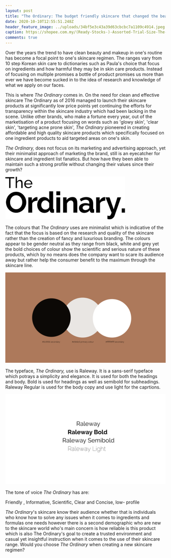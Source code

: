 ```yaml
---
layout: post
title: "The Ordinary: The budget friendly skincare that changed the beauty scene."
date: 2020-10-10T12:55:51.248Z
header_feature_image: ../uploads/34bf5e3c43a39d63cbcbc7a1109c4914.jpeg
caption: https://shopee.com.my/(Ready-Stocks-)-Assorted-Trial-Size-The-Ordinary-i.5127022.1393849648
comments: true
---
```

Over the years the trend to have clean beauty and makeup in one's routine has become a focal point to one's skincare regimen. The ranges vary from 10 step Korean skin care to dictionaries such as Paula's choice that focus on ingredients and how harmful they may be in skin care products. Instead of focusing on multiple promises a bottle of product promises us more than ever we have become sucked in to the idea of research and knowledge of what we apply on our faces.

This is where *The Ordinary* comes in. On the need for clean and effective skincare The Ordinary as of 2016 managed to launch their skincare products at significantly low price points yet continuing the efforts for transparency within the skincare industry which had been lacking in the scene. Unlike other brands, who make a fortune every year, out of the marketisation of a product focusing on words such as 'glowy skin', 'clear skin', 'targeting acne prone skin', *The Ordinary* pioneered in creating affordable and high quality skincare products which specifically focused on one ingredient products to aid targeted areas on one's skin. 

*The Ordinary,* does not focus on its marketing and advertising approach, yet their minimalist approach of marketing the brand, still is an eyecatcher for skincare and ingredient list fanatics. But how have they been able to maintain such a strong profile without changing their values since their growth?

![](../uploads/unknown.png)

The colours that *The Ordinary* uses are minimalist which is indicative of the fact that the focus is based on the research and quality of the skincare rather than the creation of fancy and luxurious branding. The colours appear to be gender neutral as they range from black, white and grey yet the bold choices of colour show the scientific and serious nature of these products, which by no means does the company want to scare its audience away but rather help the consumer benefit to the maximum through the skincare line.

![](../uploads/add-a-little-bit-of-body-text.png)

The typeface, *The Ordinary,* use is Raleway. It is a sans-serif typeface which potrays a simplicity and elegance. It is used for both the headings and body. Bold is used for headings as well as semibold for subheadings. Raleway Regular is used for the body copy and use light for the caprtions.

![](../uploads/add-a-little-bit-of-body-text-2.png)

The tone of voice *The Ordinary* has are:

Friendly , Informative, Scientific, Clear and Concise, low- profile

*The Ordinary*'s skincare know their audience whether that is individuals who know how to solve any issues when it comes to ingredients and formulas one needs however there is a second demographic who are new to the skincare world who's main concern is how reliable is this product which is also The Ordinary's goal to create a trusted environment and casual yet insightful instruction when it comes to the use of their skincare range. Would you choose *The Ordinary* when creating a new skincare regimen?